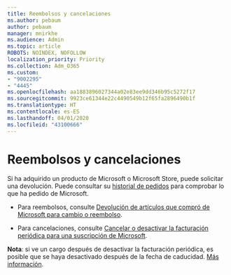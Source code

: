 ```yaml
---
title: Reembolsos y cancelaciones
ms.author: pebaum
author: pebaum
manager: mnirkhe
ms.audience: Admin
ms.topic: article
ROBOTS: NOINDEX, NOFOLLOW
localization_priority: Priority
ms.collection: Adm_O365
ms.custom:
- "9002295"
- "4445"
ms.openlocfilehash: aa1883896027344a02e83ee9dd346b95c5272f17
ms.sourcegitcommit: 9923ce61344e22c4490549b12f65fa2896490b1f
ms.translationtype: HT
ms.contentlocale: es-ES
ms.lasthandoff: 04/01/2020
ms.locfileid: "43100666"
---
```

# <a name="refunds-and-cancellations"></a>Reembolsos y cancelaciones

Si ha adquirido un producto de Microsoft o Microsoft Store, puede solicitar una devolución. Puede consultar su [historial de pedidos](https://account.microsoft.com/billing/orders/) para comprobar lo que ha pedido de Microsoft. 

- Para reembolsos, consulte [Devolución de artículos que compró de Microsoft para cambio o reembolso](https://support.microsoft.com/help/10558).

- Para cancelaciones, consulte [Cancelar o desactivar la facturación periódica para una suscripción de Microsoft](https://support.microsoft.com/help/4027815).

**Nota**: si ve un cargo después de desactivar la facturación periódica, es posible que se haya desactivado después de la fecha de caducidad. [Más información](https://support.microsoft.com/help/10640). 